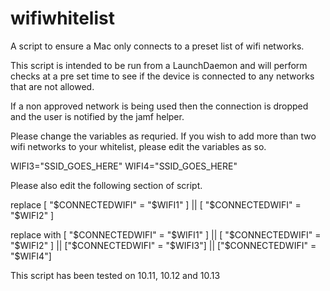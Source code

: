 # wifiwhitelist
A script to ensure a Mac only connects to a preset list of wifi networks.

This script is intended to be run from a LaunchDaemon and will perform checks at a pre set time to see if the device is connected to any networks that are not allowed.

If a non approved network is being used then the connection is dropped and the user is notified by the jamf helper.

Please change the variables as requried. If you wish to add more than two wifi networks to your whitelist, please edit the variables as so. 

WIFI3="SSID_GOES_HERE"
WIFI4="SSID_GOES_HERE"

Please also edit the following section of script.

replace [ "$CONNECTEDWIFI" = "$WIFI1" ] || [ "$CONNECTEDWIFI" = "$WIFI2" ]

replace with [ "$CONNECTEDWIFI" = "$WIFI1" ] || [ "$CONNECTEDWIFI" = "$WIFI2" ] || ["$CONNECTEDWIFI" = "$WIFI3"] || ["$CONNECTEDWIFI" = "$WIFI4"]

This script has been tested on 10.11, 10.12 and 10.13

